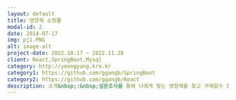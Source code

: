 ```yaml
---
layout: default
title: 영양제 쇼핑몰
modal-id: 2
date: 2014-07-17
img: pj1.PNG
alt: image-alt
project-date: 2022.10.17 ~ 2022.11.28
client: React,SpringBoot,Mysql
category: http://yeongyang.kro.kr
category1: https://github.com/ggangb/SpringBoot
category2: https://github.com/ggangb/React
description: 소개&nbsp;:&nbsp;설문조사를 통해 나에게 맞는 영양제를 찾고 구매할수 있는 쇼핑몰<br/>목적&nbsp;:&nbsp;SpringBoot 과 React 사용 경험 및 숙련도 향상을 위한 팀  프로젝트<br/><br/>인원구성&nbsp;:&nbsp;5명<br/>
---
```

